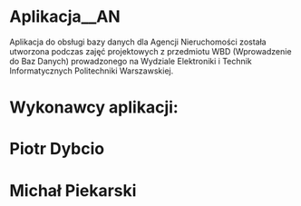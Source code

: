 Aplikacja__AN
=============

Aplikacja do obsługi bazy danych dla Agencji Nieruchomości została utworzona podczas zajęć projektowych z przedmiotu WBD (Wprowadzenie do Baz Danych) prowadzonego na Wydziale Elektroniki i Technik Informatycznych Politechniki Warszawskiej.

Wykonawcy aplikacji:
=============

Piotr Dybcio
=============

Michał Piekarski
=============



                                              
